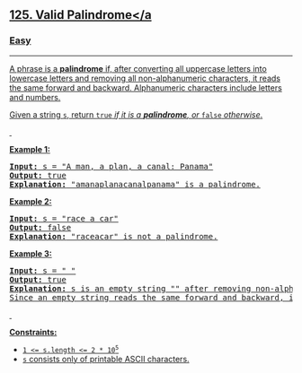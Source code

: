 ​<h2>
  <a href="https://leetcode.com/problems/valid-palindrome/"
    >125. Valid Palindrome</a
  >
</h2>
<h3>Easy</h3>
<hr />
<div>
  <p>
    A phrase is a <strong>palindrome</strong> if, after converting all uppercase
    letters into lowercase letters and removing all non-alphanumeric characters,
    it reads the same forward and backward. Alphanumeric characters include
    letters and numbers.
  </p>

  <p>
    Given a string <code>s</code>, return <code>true</code
    ><em> if it is a <strong>palindrome</strong>, or </em><code>false</code
    ><em> otherwise</em>.
  </p>

  <p>&nbsp;</p>
  <p><strong class="example">Example 1:</strong></p>

  <pre><strong>Input:</strong> s = "A man, a plan, a canal: Panama"
<strong>Output:</strong> true
<strong>Explanation:</strong> "amanaplanacanalpanama" is a palindrome.
</pre>

  <p><strong class="example">Example 2:</strong></p>

  <pre><strong>Input:</strong> s = "race a car"
<strong>Output:</strong> false
<strong>Explanation:</strong> "raceacar" is not a palindrome.
</pre>

  <p><strong class="example">Example 3:</strong></p>

  <pre><strong>Input:</strong> s = " "
<strong>Output:</strong> true
<strong>Explanation:</strong> s is an empty string "" after removing non-alphanumeric characters.
Since an empty string reads the same forward and backward, it is a palindrome.
</pre>

  <p>&nbsp;</p>
  <p><strong>Constraints:</strong></p>

  <ul>
    <li>
      <code>1 &lt;= s.length &lt;= 2 * 10<sup>5</sup></code>
    </li>
    <li><code>s</code> consists only of printable ASCII characters.</li>
  </ul>
</div>
